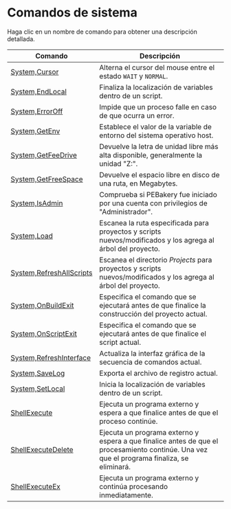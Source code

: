 # Comandos de sistema

Haga clic en un nombre de comando para obtener una descripción detallada.

| Comando | Descripción |
| --- | --- |
| [System,Cursor](./Cursor.md) | Alterna el cursor del mouse entre el estado `WAIT` y `NORMAL`. |
| [System,EndLocal](./EndLocal.md) | Finaliza la localización de variables dentro de un script. |
| [System,ErrorOff](./ErrorOff.md) | Impide que un proceso falle en caso de que ocurra un error. |
| [System,GetEnv](./GetEnv.md) | Establece el valor de la variable de entorno del sistema operativo host. |
| [System,GetFeeDrive](./GetFeeDrive.md) | Devuelve la letra de unidad libre más alta disponible, generalmente la unidad "Z:". |
| [System,GetFreeSpace](./GetFreeSpace.md) | Devuelve el espacio libre en disco de una ruta, en Megabytes. |
| [System,IsAdmin](./IsAdmin.md) | Comprueba si PEBakery fue iniciado por una cuenta con privilegios de "Administrador". |
| [System,Load](./Load.md) | Escanea la ruta especificada para proyectos y scripts nuevos/modificados y los agrega al árbol del proyecto. |
| [System,RefreshAllScripts](./RefreshAllScripts.md) | Escanea el directorio *Projects* para proyectos y scripts nuevos/modificados y los agrega al árbol del proyecto. |
| [System,OnBuildExit](./OnBuildExit.md) | Especifica el comando que se ejecutará antes de que finalice la construcción del proyecto actual. |
| [System,OnScriptExit](./OnScriptExit.md) | Especifica el comando que se ejecutará antes de que finalice el script actual. |
| [System,RefreshInterface](./RefreshInterface.md) | Actualiza la interfaz gráfica de la secuencia de comandos actual. |
| [System,SaveLog](./SaveLog.md) | Exporta el archivo de registro actual. |
| [System,SetLocal](./SetLocal.md) | Inicia la localización de variables dentro de un script. |
| [ShellExecute](./ShellExecute.md) | Ejecuta un programa externo y espera a que finalice antes de que el proceso continúe. |
| [ShellExecuteDelete](./ShellExecuteDelete.md) | Ejecuta un programa externo y espera a que finalice antes de que el procesamiento continúe. Una vez que el programa finaliza, se eliminará. |
| [ShellExecuteEx](./ShellExecuteEx.md) | Ejecuta un programa externo y continúa procesando inmediatamente. |
